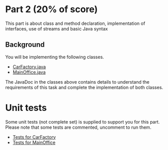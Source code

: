 # Part 2 (20% of score)

This part is about class and method declaration, implementation of interfaces, use of streams and basic Java syntax

## Background

You will be implementing the following classes.

* [CarFactory.java](CarFactory.java) 
* [MainOffice.java](MainOffice.java)

The JavaDoc in the classes above contains details to understand the requirements of this task and complete the implementation of both classes.

# Unit tests
Some unit tests (not complete set) is supplied to support you for this part. Please note that some tests are commented, uncomment to run them.
* [Tests for CarFactory](../../../../../../test/java/com/bmw/manufacturing/part2/CarFactoryTests.java)
* [Tests for MainOffice](../../../../../../test/java/com/bmw/manufacturing/part2/MainOfficeTests.java)
